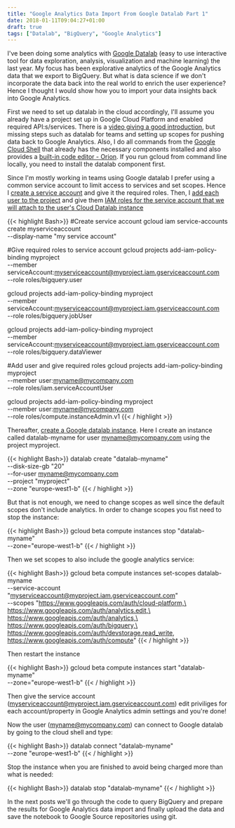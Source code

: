```yaml
---
title: "Google Analytics Data Import From Google Datalab Part 1"
date: 2018-01-11T09:04:27+01:00
draft: true
tags: ["Datalab", "BigQuery", "Google Analytics"]
---
```


I've been doing some analytics with [Google Datalab](https://cloud.google.com/datalab/) (easy to use interactive tool for data exploration, analysis, visualization and machine learning) the last year. My focus has been explorative analytics of the Google Analytics data that we export to BigQuery. But what is data science if we don't incorporate the data back into the real world to enrich the user experience? Hence I thought I would show how you to import your data insights back into Google Analytics.

First we need to set up datalab in the cloud accordingly, I'll assume you already have a project set up in Google Cloud Platform and enabled required API:s/services. There is a [video giving a good introduction](https://www.youtube.com/watch?v=Eu57QKNHaiY&feature=em-subs_digest-vrecs), but missing steps such as datalab for teams and setting up scopes for pushing data back to Google Analytics. Also, I do all commands from the [Google Cloud Shell](https://cloud.google.com/shell/docs/features) that already has the necessary components installed and also provides a [built-in code editor - Orion](https://cloud.google.com/shell/docs/features#code_editor). If you run gcloud from command line locally, you need to install the datalab component first.

Since I'm mostly working in teams using Google datalab I prefer using a common service account to limit access to services and set scopes. Hence I [create a service account](https://cloud.google.com/iam/docs/creating-managing-service-accounts) and give it the required roles. Then, I [add each user to the project](https://cloud.google.com/iam/docs/granting-changing-revoking-access#granting_access_to_team_members) and give them [IAM roles for the service account that we will attach to the user's Cloud Datalab instance](https://cloud.google.com/datalab/docs/how-to/datalab-team#project_owner_creates_instances_for_other_team_members)

{{< highlight Bash>}}
#Create service account
gcloud iam service-accounts create myserviceaccount \
    --display-name "my service account"

#Give required roles to service account
gcloud projects add-iam-policy-binding myproject \
    --member serviceAccount:myserviceaccount@myproject.iam.gserviceaccount.com \
    --role roles/bigquery.user

gcloud projects add-iam-policy-binding myproject \
    --member serviceAccount:myserviceaccount@myproject.iam.gserviceaccount.com \
    --role roles/bigquery.jobUser

gcloud projects add-iam-policy-binding myproject \
    --member serviceAccount:myserviceaccount@myproject.iam.gserviceaccount.com \
    --role roles/bigquery.dataViewer

#Add user and give required roles
gcloud projects add-iam-policy-binding myproject \
    --member user:myname@mycompany.com \
    --role roles/iam.serviceAccountUser

gcloud projects add-iam-policy-binding myproject \
    --member user:myname@mycompany.com \
    --role roles/compute.instanceAdmin.v1
{{< / highlight >}}

Thereafter, [create a Google datalab instance](https://cloud.google.com/datalab/docs/reference/command-line/create#usage). Here I create an instance called datalab-myname for user myname@mycompany.com using the project myproject.

{{< highlight Bash>}}
datalab create "datalab-myname" \
    --disk-size-gb "20" \
    --for-user myname@mycompany.com \
    --project "myproject" \
    --zone "europe-west1-b"
{{< / highlight >}}

But that is not enough, we need to change scopes as well since the default scopes don't include analytics. In order to change scopes you fist need to stop the instance:

{{< highlight Bash>}}
gcloud beta compute instances stop "datalab-myname" \
    --zone="europe-west1-b"
{{< / highlight >}}

Then we set scopes to also include the google analytics service:

{{< highlight Bash>}}
gcloud beta compute instances set-scopes datalab-myname \
    --service-account "myserviceaccount@myproject.iam.gserviceaccount.com" \
    --scopes "https://www.googleapis.com/auth/cloud-platform,\
https://www.googleapis.com/auth/analytics.edit,\
https://www.googleapis.com/auth/analytics,\
https://www.googleapis.com/auth/bigquery,\
https://www.googleapis.com/auth/devstorage.read_write,
https://www.googleapis.com/auth/compute"
{{< / highlight >}}

Then restart the instance

{{< highlight Bash>}}
gcloud beta compute instances start "datalab-myname" \
    --zone="europe-west1-b"
{{< / highlight >}}

Then give the service account (myserviceaccount@myproject.iam.gserviceaccount.com) edit priviliges for each account/property in Google Analytics admin settings and you're done!

Now the user (myname@mycompany.com) can connect to Google datalab by going to the cloud shell and type:

{{< highlight Bash>}}
datalab connect "datalab-myname" \
    --zone "europe-west1-b"
{{< / highlight >}}

Stop the instance when you are finished to avoid being charged more than what is needed:

{{< highlight Bash>}}
datalab stop "datalab-myname"
{{< / highlight >}}

In the next posts we'll go through the code to query BigQuery and prepare the results for Google Analytics data import and finally upload the data and save the notebook to Google Source repositories using git.
